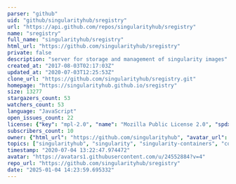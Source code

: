 ```yaml
---
parser: "github"
uid: "github/singularityhub/sregistry"
url: "https://api.github.com/repos/singularityhub/sregistry"
name: "sregistry"
full_name: "singularityhub/sregistry"
html_url: "https://github.com/singularityhub/sregistry"
private: false
description: "server for storage and management of singularity images"
created_at: "2017-08-03T02:17:03Z"
updated_at: "2020-07-03T12:25:53Z"
clone_url: "https://github.com/singularityhub/sregistry.git"
homepage: "https://singularityhub.github.io/sregistry"
size: 13277
stargazers_count: 53
watchers_count: 53
language: "JavaScript"
open_issues_count: 22
license: {"key": "mpl-2.0", "name": "Mozilla Public License 2.0", "spdx_id": "MPL-2.0", "url": "https://api.github.com/licenses/mpl-2.0", "node_id": "MDc6TGljZW5zZTE0"}
subscribers_count: 10
owner: {"html_url": "https://github.com/singularityhub", "avatar_url": "https://avatars1.githubusercontent.com/u/24552884?v=4", "login": "singularityhub", "type": "Organization"}
topics: ["singularityhub", "singularity", "singularity-containers", "containers", "management", "registry"]
timestamp: "2020-07-04 13:22:47.974472"
avatar: "https://avatars1.githubusercontent.com/u/24552884?v=4"
repo_url: "https://github.com/singularityhub/sregistry"
date: "2025-01-04 14:23:59.695332"
---
```

